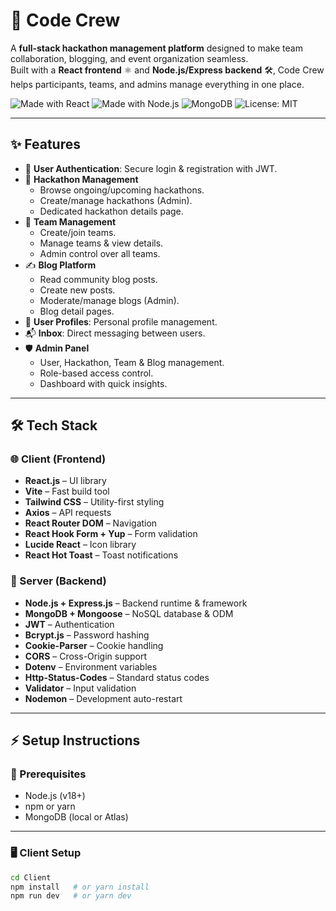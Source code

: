 # 🚀 Code Crew

A **full-stack hackathon management platform** designed to make team collaboration, blogging, and event organization seamless.  
Built with a **React frontend** ⚛️ and **Node.js/Express backend** 🛠️, Code Crew helps participants, teams, and admins manage everything in one place.

![Made with React](https://img.shields.io/badge/Frontend-React-blue?logo=react)
![Made with Node.js](https://img.shields.io/badge/Backend-Node.js-green?logo=node.js)
![MongoDB](https://img.shields.io/badge/Database-MongoDB-brightgreen?logo=mongodb)
![License: MIT](https://img.shields.io/badge/License-MIT-yellow)

---

## ✨ Features

- 🔑 **User Authentication**: Secure login & registration with JWT.
- 🎉 **Hackathon Management**  
  - Browse ongoing/upcoming hackathons.  
  - Create/manage hackathons (Admin).  
  - Dedicated hackathon details page.
- 👥 **Team Management**  
  - Create/join teams.  
  - Manage teams & view details.  
  - Admin control over all teams.
- ✍️ **Blog Platform**  
  - Read community blog posts.  
  - Create new posts.  
  - Moderate/manage blogs (Admin).  
  - Blog detail pages.
- 🙍 **User Profiles**: Personal profile management.  
- 📬 **Inbox**: Direct messaging between users.  
- 🛡️ **Admin Panel**  
  - User, Hackathon, Team & Blog management.  
  - Role-based access control.  
  - Dashboard with quick insights.  

---

## 🛠️ Tech Stack

### 🌐 Client (Frontend)
- **React.js** – UI library
- **Vite** – Fast build tool
- **Tailwind CSS** – Utility-first styling
- **Axios** – API requests
- **React Router DOM** – Navigation
- **React Hook Form + Yup** – Form validation
- **Lucide React** – Icon library
- **React Hot Toast** – Toast notifications

### 🔧 Server (Backend)
- **Node.js + Express.js** – Backend runtime & framework
- **MongoDB + Mongoose** – NoSQL database & ODM
- **JWT** – Authentication
- **Bcrypt.js** – Password hashing
- **Cookie-Parser** – Cookie handling
- **CORS** – Cross-Origin support
- **Dotenv** – Environment variables
- **Http-Status-Codes** – Standard status codes
- **Validator** – Input validation
- **Nodemon** – Development auto-restart

---

## ⚡ Setup Instructions

### 📌 Prerequisites
- Node.js (v18+)
- npm or yarn
- MongoDB (local or Atlas)

---

### 🖥️ Client Setup
```bash
cd Client
npm install   # or yarn install
npm run dev   # or yarn dev



